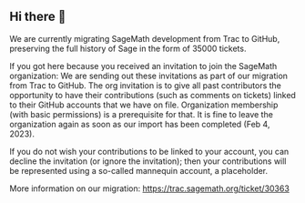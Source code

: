 ## Hi there 👋

We are currently migrating SageMath development from Trac to GitHub,
preserving the full history of Sage in the form of 35000 tickets.

If you got here because you received an invitation to join the SageMath organization:
We are sending out these invitations as part of our migration from
Trac to GitHub. The org invitation is to give all past contributors
the opportunity to have their contributions (such as comments on
tickets) linked to their GitHub accounts that we have on file.
Organization membership (with basic permissions) is a prerequisite for
that. It is fine to leave the organization again as soon as our import
has been completed (Feb 4, 2023).

If you do not wish your contributions to be linked to your account,
you can decline the invitation (or ignore the invitation); then your
contributions will be represented using a so-called mannequin account,
a placeholder.

More information on our migration: https://trac.sagemath.org/ticket/30363

<!--

**Here are some ideas to get you started:**

🙋‍♀️ A short introduction - what is your organization all about?
🌈 Contribution guidelines - how can the community get involved?
👩‍💻 Useful resources - where can the community find your docs? Is there anything else the community should know?
🍿 Fun facts - what does your team eat for breakfast?
🧙 Remember, you can do mighty things with the power of [Markdown](https://docs.github.com/github/writing-on-github/getting-started-with-writing-and-formatting-on-github/basic-writing-and-formatting-syntax)
-->
